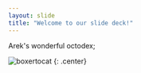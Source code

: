 ```yaml
---
layout: slide
title: "Welcome to our slide deck!"
---
```


Arek's wonderful octodex;

![boxertocat](https://octodex.github.com/images/boxertocat_octodex.jpg)
{: .center}
